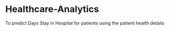 # Healthcare-Analytics
To predict Days Stay in Hospital for patients using the patient health details
